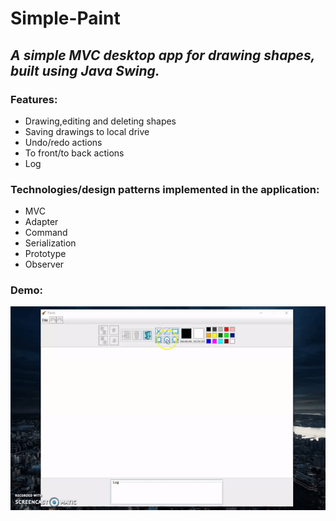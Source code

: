 # Simple-Paint

## **_A simple MVC desktop app for drawing shapes, built using Java Swing._**

### Features: 
- Drawing,editing and deleting shapes 
- Saving drawings to local drive 
- Undo/redo actions 
- To front/to back actions 
- Log

### Technologies/design patterns implemented in the application: 
- MVC 
- Adapter
- Command
- Serialization
- Prototype
- Observer
### Demo:
![](demo.gif)
